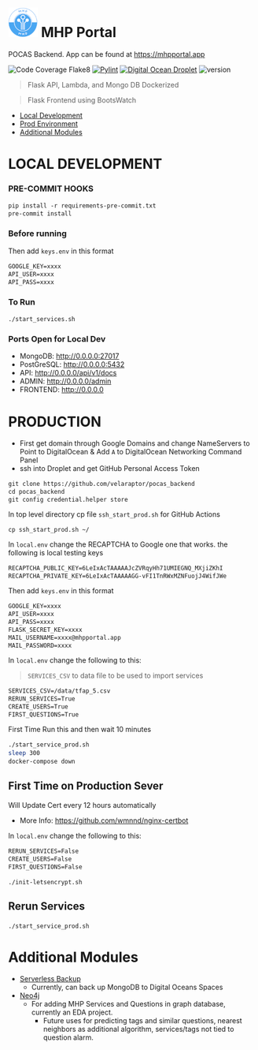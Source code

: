 # <img src="frontend/static/icon.png" height="60" width="60" > MHP Portal

POCAS Backend. App can be found at https://mhpportal.app

![Code Coverage Flake8](https://github.com/velaraptor/pocas_backend/workflows/Code%20Coverage/badge.svg)
[![Pylint](https://github.com/velaraptor/pocas_backend/actions/workflows/pylint.yml/badge.svg)](https://github.com/velaraptor/pocas_backend/actions/workflows/pylint.yml)
[![Digital Ocean Droplet](https://github.com/velaraptor/pocas_backend/actions/workflows/main.yml/badge.svg)](https://github.com/velaraptor/pocas_backend/actions/workflows/main.yml)
![version](https://img.shields.io/badge/version-1.1.2-blue)
> Flask API, Lambda, and Mongo DB Dockerized

> Flask Frontend using BootsWatch

* [Local Development](#local-development)
* [Prod Environment](#production)
* [Additional Modules](#additional-modules)


# LOCAL DEVELOPMENT
### PRE-COMMIT HOOKS
```commandline
pip install -r requirements-pre-commit.txt
pre-commit install
```

### Before running
Then add `keys.env` in this format
```dotenv
GOOGLE_KEY=xxxx
API_USER=xxxx
API_PASS=xxxx
```
### To Run
```
./start_services.sh
```
### Ports Open for Local Dev

 * MongoDB: http://0.0.0.0:27017
 * PostGreSQL: http://0.0.0.0:5432
 * API: http://0.0.0.0/api/v1/docs
 * ADMIN: http://0.0.0.0/admin
 * FRONTEND: http://0.0.0.0



# PRODUCTION
* First get domain through Google Domains and change NameServers to Point to DigitalOcean
& Add `A` to DigitalOcean Networking Command Panel
* ssh into Droplet and get GitHub Personal Access Token
```commandline
git clone https://github.com/velaraptor/pocas_backend
cd pocas_backend
git config credential.helper store
```
In top level directory cp file `ssh_start_prod.sh` for GitHub Actions

```commandline
cp ssh_start_prod.sh ~/
```

In `local.env` change the RECAPTCHA to Google one that works. the following is local testing keys
```dotenv
RECAPTCHA_PUBLIC_KEY=6LeIxAcTAAAAAJcZVRqyHh71UMIEGNQ_MXjiZKhI
RECAPTCHA_PRIVATE_KEY=6LeIxAcTAAAAAGG-vFI1TnRWxMZNFuojJ4WifJWe
```

Then add `keys.env` in this format
```dotenv
GOOGLE_KEY=xxxx
API_USER=xxxx
API_PASS=xxxx
FLASK_SECRET_KEY=xxxx
MAIL_USERNAME=xxxx@mhpportal.app
MAIL_PASSWORD=xxxx
```
In `local.env` change the following to this:
> `SERVICES_CSV` to data file to be used to import services
```dotenv
SERVICES_CSV=/data/tfap_5.csv
RERUN_SERVICES=True
CREATE_USERS=True
FIRST_QUESTIONS=True
```

First Time Run this and then wait 10 minutes
```bash
./start_service_prod.sh
sleep 300
docker-compose down 
```
## First Time on Production Sever
Will Update Cert every 12 hours automatically
* More Info: https://github.com/wmnnd/nginx-certbot

In `local.env` change the following to this:
```dotenv
RERUN_SERVICES=False
CREATE_USERS=False
FIRST_QUESTIONS=False
```
`./init-letsencrypt.sh`

## Rerun Services
`./start_service_prod.sh`


# Additional Modules
* [Serverless Backup](/backup_serverless)
  * Currently, can back up MongoDB to Digital Oceans Spaces
* [Neo4j](/graph_db) 
  * For adding MHP Services and Questions in graph database, currently an EDA project.
    * Future uses for predicting tags and similar questions, nearest neighbors as additional algorithm, services/tags not tied to question alarm.
